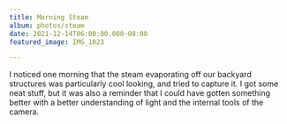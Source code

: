 ```yaml
---
title: Morning Steam
album: photos/steam
date: 2021-12-14T06:00:00.000-08:00
featured_image: IMG_1023

---
```

I noticed one morning that the steam evaporating off our backyard structures was particularly cool looking, and tried to capture it. I got some neat stuff, but it was also a reminder that I could have gotten something better with a better understanding of light and the internal tools of the camera.